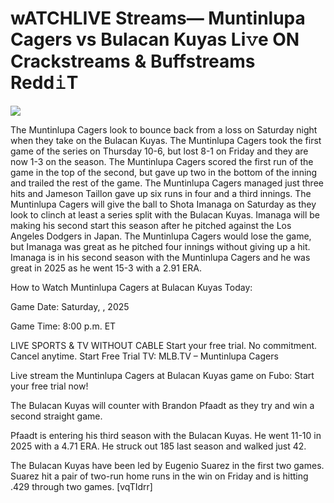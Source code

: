 # wATCHLIVE Streams— Muntinlupa Cagers vs Bulacan Kuyas Li𝚟e ON Crackstreams & Buffstreams Redd𝚒T  
  
  
[![](https://i.imgur.com/qSNzIqt.png)](https://movie.rssnews.media/gFYsuEUzQ.php)  
  
The Muntinlupa Cagers look to bounce back from a loss on Saturday night when they take on the Bulacan Kuyas. The Muntinlupa Cagers took the first game of the series on Thursday 10-6, but lost 8-1 on Friday and they are now 1-3 on the season. The Muntinlupa Cagers scored the first run of the game in the top of the second, but gave up two in the bottom of the inning and trailed the rest of the game. The Muntinlupa Cagers managed just three hits and Jameson Taillon gave up six runs in four and a third innings. The Muntinlupa Cagers will give the ball to Shota Imanaga on Saturday as they look to clinch at least a series split with the Bulacan Kuyas. Imanaga will be making his second start this season after he pitched against the Los Angeles Dodgers in Japan. The Muntinlupa Cagers would lose the game, but Imanaga was great as he pitched four innings without giving up a hit. Imanaga is in his second season with the Muntinlupa Cagers and he was great in 2025 as he went 15-3 with a 2.91 ERA.

How to Watch Muntinlupa Cagers at Bulacan Kuyas Today:

Game Date: Saturday, , 2025

Game Time: 8:00 p.m. ET

LIVE SPORTS & TV WITHOUT CABLE
Start your free trial. No commitment. Cancel anytime.
Start Free Trial
TV: MLB.TV – Muntinlupa Cagers

Live stream the Muntinlupa Cagers at Bulacan Kuyas game on Fubo: Start your free trial now!

The Bulacan Kuyas will counter with Brandon Pfaadt as they try and win a second straight game.

Pfaadt is entering his third season with the Bulacan Kuyas. He went 11-10 in 2025 with a 4.71 ERA. He struck out 185 last season and walked just 42.

The Bulacan Kuyas have been led by Eugenio Suarez in the first two games. Suarez hit a pair of two-run home runs in the win on Friday and is hitting .429 through two games. [vqTIdrr]